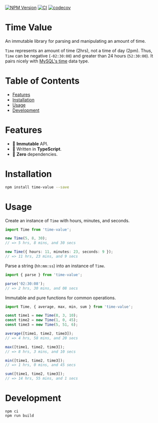 [![NPM Version](https://badge.fury.io/js/time-value.svg)](https://badge.fury.io/js/time-value)
[![CI](https://github.com/justinlettau/time-value/workflows/CI/badge.svg)](https://github.com/justinlettau/time-value/actions)
[![codecov](https://codecov.io/gh/justinlettau/time-value/branch/master/graph/badge.svg)](https://codecov.io/gh/justinlettau/time-value)

# Time Value

An immutable library for parsing and manipulating an amount of time.

`Time` represents an amount of time (2hrs), not a time of day (2pm). Thus, `Time` can be negative
(`-02:30:00`) and greater than 24 hours (`52:30:00`). It pairs nicely with
[MySQL's time](https://dev.mysql.com/doc/refman/8.0/en/time.html) data type.

# Table of Contents

- [Features](#features)
- [Installation](#installation)
- [Usage](#usage)
- [Development](#development)

# Features

- 🎉 **Immutable** API.
- 💪 Written in **TypeScript**.
- 🚀 **Zero** dependencies.

# Installation

```bash
npm install time-value --save
```

# Usage

Create an instance of `Time` with hours, minutes, and seconds.

```ts
import Time from 'time-value';

new Time(5, 8, 30);
// => 5 hrs, 8 mins, and 30 secs

new Time({ hours: 11, minutes: 23, seconds: 9 });
// => 11 hrs, 23 mins, and 9 secs
```

Parse a string (`hh:mm:ss`) into an instance of `Time`.

```ts
import { parse } from 'time-value';

parse('02:30:08');
// => 2 hrs, 30 mins, and 08 secs
```

Immutable and pure functions for common operations.

```ts
import Time, { average, max, min, sum } from 'time-value';

const time1 = new Time(8, 3, 10);
const time2 = new Time(1, 0, 45);
const time3 = new Time(5, 51, 6);

average([time1, time2, time3]);
// => 4 hrs, 58 mins, and 20 secs

max([time1, time2, time3]);
// => 8 hrs, 3 mins, and 10 secs

min([time1, time2, time3]);
// => 1 hrs, 0 mins, and 45 secs

sum([time1, time2, time3]);
// => 14 hrs, 55 mins, and 1 secs
```

# Development

```
npm ci
npm run build
```

